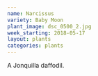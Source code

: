 ```yaml
---
name: Narcissus
variety: Baby Moon
plant_image: dsc_0500_2.jpg
week_starting: 2018-05-17
layout: plants 
categories: plants 
---
```

A Jonquilla daffodil.